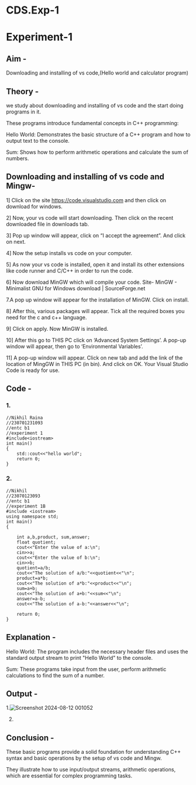 # CDS.Exp-1
# Experiment-1
## Aim - 
Downloading and installing of vs code,(Hello world and calculator program)

## Theory - 
we study about downloading and installing of vs code and the start doing programs in it.

These programs introduce fundamental concepts in C++ programming:

Hello World: Demonstrates the basic structure of a C++ program and how to output text to the console.

Sum: Shows how to perform arithmetic operations and calculate the sum of numbers.

## Downloading and installing of vs code and Mingw-


1] Click on the site https://code.visualstudio.com and then click on download for windows.

2] Now, your vs code will start downloading. Then click on the recent downloaded file in downloads tab.
 
3] Pop up window will appear, click on “I accept the agreement”. And click on next.
 
4] Now the setup installs vs code on your computer.
 
5] As now your vs code is installed, open it and install its other extensions like code runner and C/C++ in order to run the code. 
 
6] Now download MinGW which will compile your code. Site- MinGW - Minimalist GNU for Windows download | SourceForge.net

7.A pop up window will appear for the installation of MinGW. Click on install.
 
8] After this, various packages will appear. Tick all the required boxes you need for the c and c++ language.
 
9] Click on apply. Now MinGW is installed.
 
10] After this go to THIS PC click on ‘Advanced System Settings’. A pop-up window will appear, then go to ‘Environmental Variables’.
 
11] A pop-up window will appear. Click on new tab and add the link of the location of MingGW in THIS PC (in bin). And click on OK. Your Visual Studio Code is ready for use.

## Code - 
### 1. 
```
//Nikhil Raina 
//230701231093
//entc b1
//experiment 1
#include<iostream>
int main()
{
    std::cout<<"hello world";
    return 0;
}
```

### 2.
```
//Nikhil
//23070123093
//entc b1
//experiment 1B
#include <iostream>
using namespace std;
int main() 
{

    int a,b,product, sum,answer;
    float quotient;
    cout<<"Enter the value of a:\n";
    cin>>a;
    cout<<"Enter the value of b:\n";
    cin>>b;
    quotient=a/b;
    cout<<"The solution of a/b:"<<quotient<<"\n";
    product=a*b;
    cout<<"The solution of a*b:"<<product<<"\n";
    sum=a+b;
    cout<<"The solution of a+b:"<<sum<<"\n";
    answer=a-b;
    cout<<"The solution of a-b:"<<answer<<"\n";

    return 0;
}
```

## Explanation - 
Hello World: The program includes the necessary header files and uses the standard output stream to print "Hello World" to the console.

Sum: These programs take input from the user, perform arithmetic calculations to find the sum of a number.

## Output -
1.![Screenshot 2024-08-12 001052](https://github.com/user-attachments/assets/d77e246f-fab7-460f-bb25-0c65192fd1f1)

2.



## Conclusion -
These basic programs provide a solid foundation for understanding C++ syntax and basic operations by the setup of vs code and Mingw.

They illustrate how to use input/output streams, arithmetic operations, which are essential for complex programming tasks.
